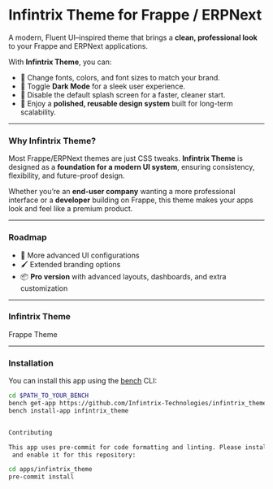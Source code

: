 # Infintrix Theme for Frappe / ERPNext  

A modern, Fluent UI–inspired theme that brings a **clean, professional look** to your Frappe and ERPNext applications.  

With **Infintrix Theme**, you can:  
- 🎨 Change fonts, colors, and font sizes to match your brand.  
- 🌙 Toggle **Dark Mode** for a sleek user experience.  
- 🚀 Disable the default splash screen for a faster, cleaner start.  
- 💎 Enjoy a **polished, reusable design system** built for long-term scalability.  

---

### Why Infintrix Theme?  
Most Frappe/ERPNext themes are just CSS tweaks. **Infintrix Theme** is designed as a **foundation for a modern UI system**, ensuring consistency, flexibility, and future-proof design.  

Whether you’re an **end-user company** wanting a more professional interface or a **developer** building on Frappe, this theme makes your apps look and feel like a premium product.  

---

### Roadmap  
- 🔧 More advanced UI configurations  
- 🖌️ Extended branding options  
- 📦 **Pro version** with advanced layouts, dashboards, and extra customization  

---

### Infintrix Theme  
Frappe Theme  

---

### Installation  

You can install this app using the [bench](https://github.com/frappe/bench) CLI:  

```bash
cd $PATH_TO_YOUR_BENCH
bench get-app https://github.com/Infintrix-Technologies/infintrix_theme --branch develop
bench install-app infintrix_theme


Contributing

This app uses pre-commit for code formatting and linting. Please install pre-commit
 and enable it for this repository:

cd apps/infintrix_theme
pre-commit install